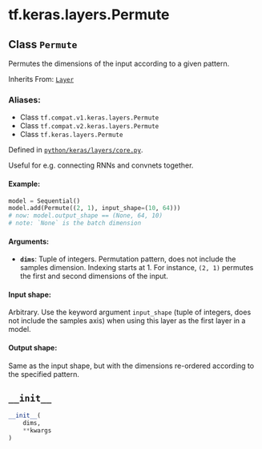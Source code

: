 <div itemscope itemtype="http://developers.google.com/ReferenceObject">
<meta itemprop="name" content="tf.keras.layers.Permute" />
<meta itemprop="path" content="Stable" />
<meta itemprop="property" content="__init__"/>
</div>

# tf.keras.layers.Permute

## Class `Permute`

Permutes the dimensions of the input according to a given pattern.

Inherits From: [`Layer`](../../../tf/keras/layers/Layer.md)

### Aliases:

* Class `tf.compat.v1.keras.layers.Permute`
* Class `tf.compat.v2.keras.layers.Permute`
* Class `tf.keras.layers.Permute`



Defined in [`python/keras/layers/core.py`](/code/stable/tensorflow/python/keras/layers/core.py).

<!-- Placeholder for "Used in" -->

Useful for e.g. connecting RNNs and convnets together.

#### Example:



```python
model = Sequential()
model.add(Permute((2, 1), input_shape=(10, 64)))
# now: model.output_shape == (None, 64, 10)
# note: `None` is the batch dimension
```

#### Arguments:


* <b>`dims`</b>: Tuple of integers. Permutation pattern, does not include the
  samples dimension. Indexing starts at 1.
  For instance, `(2, 1)` permutes the first and second dimensions
  of the input.


#### Input shape:

Arbitrary. Use the keyword argument `input_shape`
(tuple of integers, does not include the samples axis)
when using this layer as the first layer in a model.



#### Output shape:

Same as the input shape, but with the dimensions re-ordered according
to the specified pattern.


<h2 id="__init__"><code>__init__</code></h2>

``` python
__init__(
    dims,
    **kwargs
)
```






